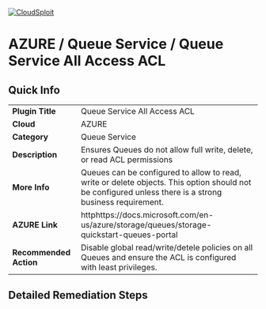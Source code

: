 [![CloudSploit](https://cloudsploit.com/img/logo-new-big-text-100.png "CloudSploit")](https://cloudsploit.com)

# AZURE / Queue Service / Queue Service All Access ACL

## Quick Info

| | |
|-|-|
| **Plugin Title** | Queue Service All Access ACL |
| **Cloud** | AZURE |
| **Category** | Queue Service |
| **Description** | Ensures Queues do not allow full write, delete, or read ACL permissions |
| **More Info** | Queues can be configured to allow to read, write or delete objects. This option should not be configured unless there is a strong business requirement. |
| **AZURE Link** | httphttps://docs.microsoft.com/en-us/azure/storage/queues/storage-quickstart-queues-portal |
| **Recommended Action** | Disable global read/write/detele policies on all Queues and ensure the ACL is configured with least privileges. |

## Detailed Remediation Steps

